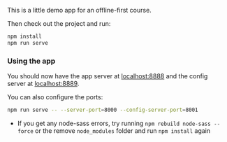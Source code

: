 
This is a little demo app for an offline-first course.

Then check out the project and run:

```sh
npm install
npm run serve
```

### Using the app

You should now have the app server at [localhost:8888](http://localhost:8888) and the config server at [localhost:8889](http://localhost:8889).

You can also configure the ports:

```sh
npm run serve -- --server-port=8000 --config-server-port=8001
```

* If you get any node-sass errors, try running `npm rebuild node-sass --force` or the remove `node_modules` folder and run `npm install` again
